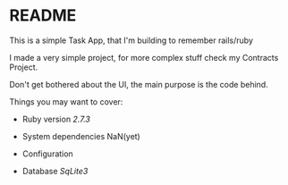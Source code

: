 # README

This is a simple Task App, that I'm building to remember rails/ruby

I made a very simple project, for more complex stuff check my Contracts Project.

Don't get bothered about the UI, the main purpose is the code behind.

Things you may want to cover:

* Ruby version _2.7.3_

* System dependencies NaN(yet)

* Configuration

* Database _SqLite3_

